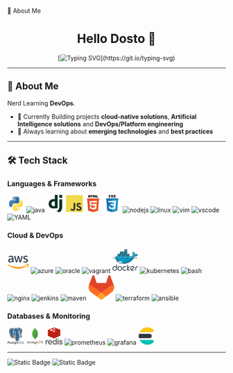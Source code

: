 
🚀 About Me

<div align="center">
  
# Hello Dosto 👋

[![Typing SVG](https://readme-typing-svg.demolab.com?font=Fira+Code&pause=1000&width=785&height=120&lines=Hello%2C+This+is+Testing-DevOps+;This+Repo+is+Solely+Dedicated+For+Testing+DevOps+Project;Mostly+Using+AWS%2C+Docker%2C+Kub8%2C+Jenkins...)](https://git.io/typing-svg)

</div>

---

## 🚀 About Me

Nerd Learning **DevOps**.

- 🔭 Currently Building projects **cloud-native solutions**, **Artificial Intelligence solutions** and **DevOps/Platform engineering**
- 🌱 Always learning about **emerging technologies** and **best practices**
---

## 🛠️ Tech Stack

### **Languages & Frameworks**
<p align="left">
  <img src="https://raw.githubusercontent.com/devicons/devicon/master/icons/python/python-original.svg" alt="python" width="40" height="40"/>
  <img src="https://cdn.jsdelivr.net/gh/devicons/devicon@latest/icons/java/java-plain-wordmark.svg" alt="java" width="40" height="40" />
  <img src="https://raw.githubusercontent.com/devicons/devicon/master/icons/django/django-plain.svg" alt="django" width="40" height="40"/>
  <img src="https://raw.githubusercontent.com/devicons/devicon/master/icons/javascript/javascript-original.svg" alt="javascript" width="40" height="40"/>
  <img src="https://raw.githubusercontent.com/devicons/devicon/master/icons/html5/html5-original-wordmark.svg" alt="html5" width="40" height="40"/>
  <img src="https://raw.githubusercontent.com/devicons/devicon/master/icons/css3/css3-original-wordmark.svg" alt="css3" width="40" height="40"/>
  <img src="https://cdn.jsdelivr.net/gh/devicons/devicon@latest/icons/nodejs/nodejs-original-wordmark.svg" alt="nodejs" width="40" height="40"/>
  <img src="https://cdn.jsdelivr.net/gh/devicons/devicon@latest/icons/linux/linux-original.svg" alt="linux" width="40" height="40"/>
  <img src="https://cdn.jsdelivr.net/gh/devicons/devicon@latest/icons/vim/vim-plain.svg" alt="vim" width="40" height="40" />
  <img src="https://cdn.jsdelivr.net/gh/devicons/devicon@latest/icons/vscode/vscode-original-wordmark.svg" alt="vscode" width="40" height="40"/>
  <img src="https://cdn.jsdelivr.net/gh/devicons/devicon@latest/icons/yaml/yaml-plain.svg" alt="YAML" width="40" height="40"/>       
</p>

### **Cloud & DevOps**
<p align="left">
  <img src="https://raw.githubusercontent.com/devicons/devicon/master/icons/amazonwebservices/amazonwebservices-original-wordmark.svg" alt="aws" width="50" height="50"/>
  <img src="https://cdn.jsdelivr.net/gh/devicons/devicon@latest/icons/azure/azure-original-wordmark.svg" alt="azure" width="60" height="60"/>
  <img src="https://cdn.jsdelivr.net/gh/devicons/devicon@latest/icons/oracle/oracle-original.svg" alt="oracle" width="60" height="60"/>
  <img src="https://cdn.jsdelivr.net/gh/devicons/devicon@latest/icons/vagrant/vagrant-original-wordmark.svg" alt="vagrant" width="60" height="60"/>
  <img src="https://raw.githubusercontent.com/devicons/devicon/master/icons/docker/docker-original-wordmark.svg" alt="docker" width="60" height="60"/>
  <img src="https://www.vectorlogo.zone/logos/kubernetes/kubernetes-icon.svg" alt="kubernetes" width="60" height="60"/>
  <img src="https://cdn.jsdelivr.net/gh/devicons/devicon@latest/icons/bash/bash-original.svg" alt="bash" width=60" height="60"/>
  <img src="https://cdn.jsdelivr.net/gh/devicons/devicon@latest/icons/nginx/nginx-original.svg" alt="nginx" width="60" height="60"/>
  <img src="https://www.vectorlogo.zone/logos/jenkins/jenkins-icon.svg" alt="jenkins" width="60" height="60"/>
  <img src="https://cdn.jsdelivr.net/gh/devicons/devicon@latest/icons/maven/maven-plain-wordmark.svg" alt="maven" width="60" height="60" />
  <img src="https://raw.githubusercontent.com/devicons/devicon/master/icons/gitlab/gitlab-original.svg" alt="gitlab" width="60" height="60"/>
  <img src="https://www.vectorlogo.zone/logos/terraformio/terraformio-icon.svg" alt="terraform" width="60" height="60"/>
  <img src="https://www.vectorlogo.zone/logos/ansible/ansible-icon.svg" alt="ansible" width="60" height="60"/>
</p>

### **Databases & Monitoring**
<p align="left">
  <img src="https://raw.githubusercontent.com/devicons/devicon/master/icons/postgresql/postgresql-original-wordmark.svg" alt="postgresql" width="40" height="40"/>
  <img src="https://raw.githubusercontent.com/devicons/devicon/master/icons/mongodb/mongodb-original-wordmark.svg" alt="mongodb" width="40" height="40"/>
  <img src="https://raw.githubusercontent.com/devicons/devicon/master/icons/redis/redis-original-wordmark.svg" alt="redis" width="40" height="40"/>
  <img src="https://www.vectorlogo.zone/logos/prometheusio/prometheusio-icon.svg" alt="prometheus" width="40" height="40"/>
  <img src="https://www.vectorlogo.zone/logos/grafana/grafana-icon.svg" alt="grafana" width="40" height="40"/>
  <img src="https://raw.githubusercontent.com/devicons/devicon/master/icons/elasticsearch/elasticsearch-original.svg" alt="elasticsearch" width="40" height="40"/>
</p>

---

![Static Badge](https://img.shields.io/badge/python-blue?style=for-the-badge&logo=python&logoColor=white&labelColor=blue)
![Static Badge](https://img.shields.io/badge/Terrraform-%234040B2?style=for-the-badge&logo=Terraform&logoColor=white&labelColor=%234040B2)

